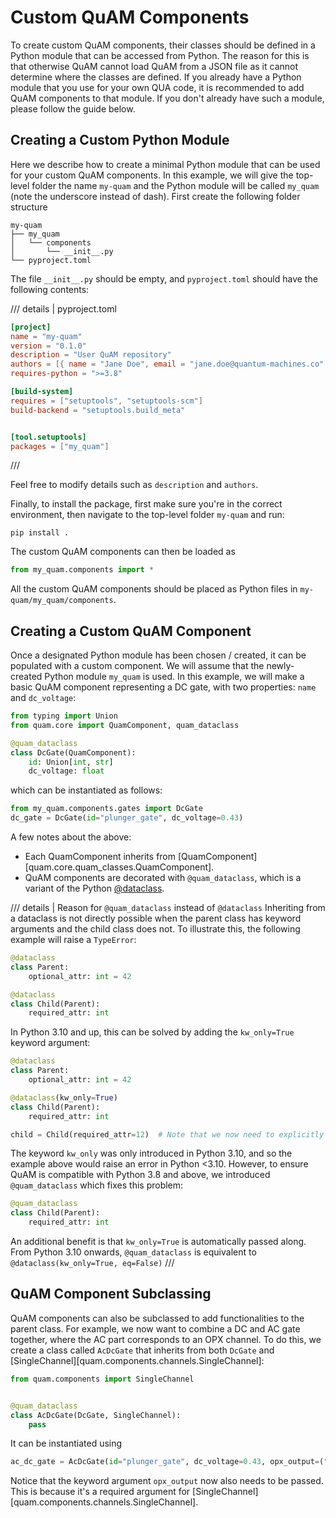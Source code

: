 # Custom QuAM Components

To create custom QuAM components, their classes should be defined in a Python module that can be accessed from Python.
The reason for this is that otherwise QuAM cannot load QuAM from a JSON file as it cannot determine where the classes are defined.
If you already have a Python module that you use for your own QUA code, it is recommended to add QuAM components to that module.
If you don't already have such a module, please follow the guide below.

## Creating a Custom Python Module
Here we describe how to create a minimal Python module that can be used for your custom QuAM components.
In this example, we will give the top-level folder the name `my-quam` and the Python module will be called `my_quam` (note the underscore instead of dash).
First create the following folder structure
```
my-quam
├── my_quam
│   └── components
│       └── __init__.py
└── pyproject.toml
```
The file `__init__.py` should be empty, and `pyproject.toml` should have the following contents:

/// details | pyproject.toml
```toml
[project]
name = "my-quam"
version = "0.1.0"
description = "User QuAM repository"
authors = [{ name = "Jane Doe", email = "jane.doe@quantum-machines.co" }]
requires-python = ">=3.8"

[build-system]
requires = ["setuptools", "setuptools-scm"]
build-backend = "setuptools.build_meta"


[tool.setuptools]
packages = ["my_quam"]
```
///

Feel free to modify details such as `description` and `authors`.

Finally, to install the package, first make sure you're in the correct environment, then navigate to the top-level folder `my-quam` and run:
```
pip install .
```
The custom QuAM components can then be loaded as
```python
from my_quam.components import *
```
All the custom QuAM components should be placed as Python files in `my-quam/my_quam/components`.

## Creating a Custom QuAM Component
Once a designated Python module has been chosen / created, it can be populated with a custom component.
We will assume that the newly-created Python module `my_quam` is used.
In this example, we will make a basic QuAM component representing a DC gate, with two properties: `name` and `dc_voltage`:

```python title="my_quam/components/gates.py"
from typing import Union
from quam.core import QuamComponent, quam_dataclass

@quam_dataclass
class DcGate(QuamComponent):
    id: Union[int, str]
    dc_voltage: float
```
which can be instantiated as follows:
```python
from my_quam.components.gates import DcGate
dc_gate = DcGate(id="plunger_gate", dc_voltage=0.43)
```

A few notes about the above:

- Each QuamComponent inherits from [QuamComponent][quam.core.quam_classes.QuamComponent].
- QuAM components are decorated with `@quam_dataclass`, which is a variant of the Python [@dataclass](https://docs.python.org/3/library/dataclasses.html).

/// details | Reason for `@quam_dataclass` instead of `@dataclass`
Inheriting from a dataclass is not directly possible when the parent class has keyword arguments and the child class does not.
To illustrate this, the following example will raise a `TypeError`:
```python
@dataclass
class Parent:
    optional_attr: int = 42

@dataclass
class Child(Parent):
    required_attr: int
```

In Python 3.10 and up, this can be solved by adding the `kw_only=True` keyword argument:
```python
@dataclass
class Parent:
    optional_attr: int = 42

@dataclass(kw_only=True)
class Child(Parent):
    required_attr: int

child = Child(required_attr=12)  # Note that we now need to explicitly pass keywords
```

The keyword `kw_only` was only introduced in Python 3.10, and so the example above would raise an error in Python <3.10.
However, to ensure QuAM is compatible with Python 3.8 and above, we introduced `@quam_dataclass` which fixes this problem:

```python
@quam_dataclass
class Child(Parent):
    required_attr: int
```

An additional benefit is that `kw_only=True` is automatically passed along.  
From Python 3.10 onwards, `@quam_dataclass` is equivalent to `@dataclass(kw_only=True, eq=False)`
///

## QuAM Component Subclassing
QuAM components can also be subclassed to add functionalities to the parent class.
For example, we now want to combine a DC and AC gate together, where the AC part corresponds to an OPX channel.
To do this, we create a class called `AcDcGate` that inherits from both `DcGate` and [SingleChannel][quam.components.channels.SingleChannel]:

```python
from quam.components import SingleChannel


@quam_dataclass
class AcDcGate(DcGate, SingleChannel):
    pass
```

It can be instantiated using
```python
ac_dc_gate = AcDcGate(id="plunger_gate", dc_voltage=0.43, opx_output=("con1", 1))
```

Notice that the keyword argument `opx_output` now also needs to be passed. This is because it's a required argument for [SingleChannel][quam.components.channels.SingleChannel].
